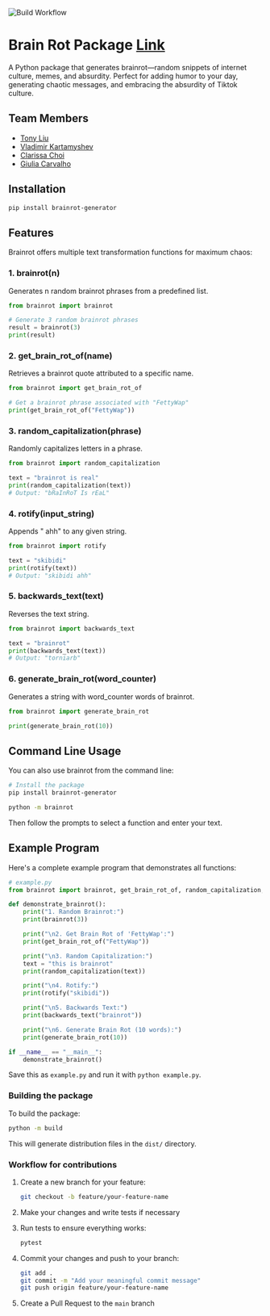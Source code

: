 ![Build Workflow](https://github.com/software-students-spring2025/3-python-package-5bigbooms/actions/workflows/build.yaml/badge.svg)

# Brain Rot Package [Link](https://pypi.org/project/brainrot-generator/)

A Python package that generates brainrot—random snippets of internet culture, memes, and absurdity. Perfect for adding humor to your day, generating chaotic messages, and embracing the absurdity of Tiktok culture.
## Team Members

- [Tony Liu](https://github.com/tony102809)
- [Vladimir Kartamyshev ](https://github.com/lawaldemur)
- [Clarissa Choi](https://github.com/clammy424)
- [Giulia Carvalho](https://github.com/giulia-carvalho)
## Installation

```bash
pip install brainrot-generator
```


## Features

Brainrot offers multiple text transformation functions for maximum chaos:

### 1. brainrot(n)

Generates n random brainrot phrases from a predefined list.

```python
from brainrot import brainrot

# Generate 3 random brainrot phrases
result = brainrot(3)
print(result)
```

### 2. get_brain_rot_of(name)
Retrieves a brainrot quote attributed to a specific name.
```python
from brainrot import get_brain_rot_of

# Get a brainrot phrase associated with "FettyWap"
print(get_brain_rot_of("FettyWap"))
```

### 3.  random_capitalization(phrase)
Randomly capitalizes letters in a phrase.
```python
from brainrot import random_capitalization

text = "brainrot is real"
print(random_capitalization(text))
# Output: "bRaInRoT Is rEaL"
```

### 4. rotify(input_string)
Appends " ahh" to any given string.
```python
from brainrot import rotify

text = "skibidi"
print(rotify(text))
# Output: "skibidi ahh"
```

### 5.  backwards_text(text)
Reverses the text string.
```python
from brainrot import backwards_text

text = "brainrot"
print(backwards_text(text))
# Output: "torniarb"
```

### 6. generate_brain_rot(word_counter)
Generates a string with word_counter words of brainrot.
```python
from brainrot import generate_brain_rot

print(generate_brain_rot(10))
```
## Command Line Usage

You can also use brainrot from the command line:
```bash
# Install the package
pip install brainrot-generator

python -m brainrot
```

Then follow the prompts to select a function and enter your text.

## Example Program

Here's a complete example program that demonstrates all functions:

```python
# example.py
from brainrot import brainrot, get_brain_rot_of, random_capitalization, rotify, backwards_text, generate_brain_rot

def demonstrate_brainrot():
    print("1. Random Brainrot:")
    print(brainrot(3))

    print("\n2. Get Brain Rot of 'FettyWap':")
    print(get_brain_rot_of("FettyWap"))

    print("\n3. Random Capitalization:")
    text = "this is brainrot"
    print(random_capitalization(text))

    print("\n4. Rotify:")
    print(rotify("skibidi"))

    print("\n5. Backwards Text:")
    print(backwards_text("brainrot"))

    print("\n6. Generate Brain Rot (10 words):")
    print(generate_brain_rot(10))

if __name__ == "__main__":
    demonstrate_brainrot()
```

Save this as `example.py` and run it with `python example.py`.

### Building the package

To build the package:

```bash
python -m build
```

This will generate distribution files in the `dist/` directory.

### Workflow for contributions

1. Create a new branch for your feature:
   ```bash
   git checkout -b feature/your-feature-name
   ```

2. Make your changes and write tests if necessary

3. Run tests to ensure everything works:
   ```bash
   pytest
   ```

4. Commit your changes and push to your branch:
   ```bash
   git add .
   git commit -m "Add your meaningful commit message"
   git push origin feature/your-feature-name
   ```

5. Create a Pull Request to the `main` branch